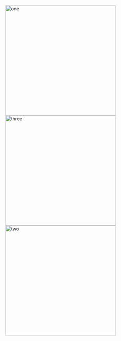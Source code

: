 <img width="344" alt="one" src="https://user-images.githubusercontent.com/49156359/138934141-44d1395a-4e5b-4f4f-8981-be2d7c0708b9.png">
<img width="344" alt="three" src="https://user-images.githubusercontent.com/49156359/138934164-920193e2-63b3-44de-86e7-174ca4140554.png">
<img width="344" alt="two" src="https://user-images.githubusercontent.com/49156359/138934173-361c8580-18fd-4618-a1df-c9f2d304097b.png">
 

